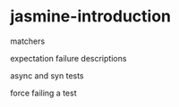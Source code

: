 # jasmine-introduction

matchers

expectation failure descriptions

async and syn tests

force failing a test

